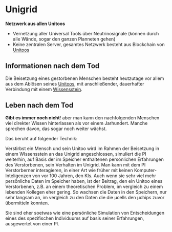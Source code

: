 # Unigrid

**Netzwerk aus allen Unitoos**

- Vernetzung aller Universal Tools über Neutrinosignale (können durch alle Wände, sogar den ganzen Planneten gehen)
- Keine zentralen Server, gesamtes Netzwerk besteht aus Blockchain von [Unitoos](/wiki/glossar/Unitoo.md)



## Informationen nach dem Tod

Die Beisetzung eines gestorbenen Menschen besteht heutzutage vor allem aus dem Ablösen seines [Unitoos](/wiki/glossar/Unitoo.md), mit anschließender, dauerhafter Verbindung mit einem [Wissensstein](/wiki/glossar/Wissensstein.md).



## Leben nach dem Tod

**Gibt es immer noch nicht**! aber man kann den nachfolgenden Menschen viel direkter Wissen hinterlassen als vor einem Jarhundert. Manche sprechen davon, das sogar noch weiter wächst.

Das beruht auf folgender Technik:

Verstirbst ein Mensch und sein Unitoo wird im Rahmen der Beisetzung in einem WIssensstein an das Unigrid angeschlossen, simuliert die PI weiterhin, auf Basis der im Speicher enthaltenen persönlichen Erfahrungen des Verstorbenen, sein Verhalten im Unigrid. Man kann mit dem PI Verstorberner interagieren, in einer Art wie früher mit keinen Komputer-Inteligenzen von vor 100 Jahren, den KIs. Auch wenn sie sehr viel mehr persönliche Daten im Speicher haben, ist der Beitrag, den ein Unitoo eines Verstorbenen, z.B. an einem theoretischen Problem, im vergleich zu einem lebenden Kollegen eher gering. So wachsen die Daten in den Speichern, nur sehr langsam an, im vergleich zu den Daten die die µcells den µchips zuvor übermitteln konnten.

Sie sind eher soetwas wie eine persönliche Simulation von Entscheidungen eines des spezifischen Individuums auf basis seiner Erfahrungen, ausgewertet von einer PI.


